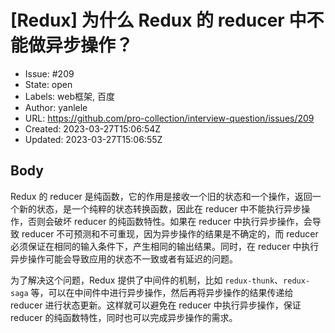 # [Redux] 为什么 Redux 的 reducer 中不能做异步操作？

- Issue: #209
- State: open
- Labels: web框架, 百度
- Author: yanlele
- URL: https://github.com/pro-collection/interview-question/issues/209
- Created: 2023-03-27T15:06:54Z
- Updated: 2023-03-27T15:06:55Z

## Body

Redux 的 reducer 是纯函数，它的作用是接收一个旧的状态和一个操作，返回一个新的状态，是一个纯粹的状态转换函数，因此在 reducer 中不能执行异步操作，否则会破坏 reducer 的纯函数特性。如果在 reducer 中执行异步操作，会导致 reducer 不可预测和不可重现，因为异步操作的结果是不确定的，而 reducer 必须保证在相同的输入条件下，产生相同的输出结果。同时，在 reducer 中执行异步操作可能会导致应用的状态不一致或者有延迟的问题。

为了解决这个问题，Redux 提供了中间件的机制，比如 `redux-thunk`、`redux-saga` 等，可以在中间件中进行异步操作，然后再将异步操作的结果传递给 reducer 进行状态更新。这样就可以避免在 reducer 中执行异步操作，保证 reducer 的纯函数特性，同时也可以完成异步操作的需求。
